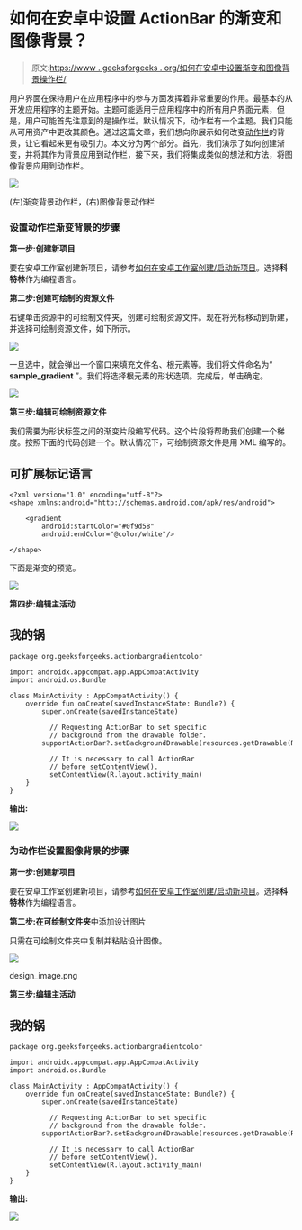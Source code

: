 # 如何在安卓中设置 ActionBar 的渐变和图像背景？

> 原文:[https://www . geeksforgeeks . org/如何在安卓中设置渐变和图像背景操作栏/](https://www.geeksforgeeks.org/how-to-set-gradient-and-image-backgrounds-for-actionbar-in-android/)

用户界面在保持用户在应用程序中的参与方面发挥着非常重要的作用。最基本的从开发应用程序的主题开始。主题可能适用于应用程序中的所有用户界面元素，但是，用户可能首先注意到的是操作栏。默认情况下，动作栏有一个主题。我们只能从可用资产中更改其颜色。通过这篇文章，我们想向你展示如何改变[动作栏](https://www.geeksforgeeks.org/actionbar-in-android-with-example/)的背景，让它看起来更有吸引力。本文分为两个部分。首先，我们演示了如何创建渐变，并将其作为背景应用到动作栏，接下来，我们将集成类似的想法和方法，将图像背景应用到动作栏。

![](img/07bfd8006881b937423cebb513ca03ca.png)

(左)渐变背景动作栏，(右)图像背景动作栏

### 设置动作栏渐变背景的步骤

**第一步:创建新项目**

要在安卓工作室创建新项目，请参考[如何在安卓工作室创建/启动新项目](https://www.geeksforgeeks.org/android-how-to-create-start-a-new-project-in-android-studio/)。选择**科特林**作为编程语言。

**第二步:创建可绘制的资源文件**

右键单击资源中的可绘制文件夹，创建可绘制资源文件。现在将光标移动到新建，并选择可绘制资源文件，如下所示。

![](img/63da5d50c1f2d2784b715647bbaa1faf.png)

一旦选中，就会弹出一个窗口来填充文件名、根元素等。我们将文件命名为“ **sample_gradient** ”。我们将选择根元素的形状选项。完成后，单击确定。

![](img/8d3f31495380525df892a5805be76816.png)

**第三步:编辑可绘制资源文件**

我们需要为形状标签之间的渐变片段编写代码。这个片段将帮助我们创建一个梯度。按照下面的代码创建一个。默认情况下，可绘制资源文件是用 XML 编写的。

## 可扩展标记语言

```
<?xml version="1.0" encoding="utf-8"?>
<shape xmlns:android="http://schemas.android.com/apk/res/android">

    <gradient
        android:startColor="#0f9d58"
        android:endColor="@color/white"/>

</shape>
```

下面是渐变的预览。

![](img/59b48337485e9ba949ad05603d531051.png)

**第四步:编辑主活动**

## 我的锅

```
package org.geeksforgeeks.actionbargradientcolor

import androidx.appcompat.app.AppCompatActivity
import android.os.Bundle

class MainActivity : AppCompatActivity() {
    override fun onCreate(savedInstanceState: Bundle?) {
        super.onCreate(savedInstanceState)

          // Requesting ActionBar to set specific 
          // background from the drawable folder.
        supportActionBar?.setBackgroundDrawable(resources.getDrawable(R.drawable.sample_gradient))

          // It is necessary to call ActionBar
          // before setContentView().
          setContentView(R.layout.activity_main)
    }
}
```

**输出:**

![](img/39c1e326df59a1e5c673c0701f46c186.png)

### 为动作栏设置图像背景的步骤

**第一步:创建新项目**

要在安卓工作室创建新项目，请参考[如何在安卓工作室创建/启动新项目](https://www.geeksforgeeks.org/android-how-to-create-start-a-new-project-in-android-studio/)。选择**科特林**作为编程语言。

**第二步:在可绘制文件夹**中添加设计图片

只需在可绘制文件夹中复制并粘贴设计图像。

![](img/44ee613be687630453c5900fe96d82a6.png)

design_image.png

**第三步:编辑主活动**

## 我的锅

```
package org.geeksforgeeks.actionbargradientcolor

import androidx.appcompat.app.AppCompatActivity
import android.os.Bundle

class MainActivity : AppCompatActivity() {
    override fun onCreate(savedInstanceState: Bundle?) {
        super.onCreate(savedInstanceState)

          // Requesting ActionBar to set specific 
          // background from the drawable folder.
        supportActionBar?.setBackgroundDrawable(resources.getDrawable(R.drawable.design_image))

          // It is necessary to call ActionBar
          // before setContentView().
          setContentView(R.layout.activity_main)
    }
}
```

**输出:**

![](img/36c8e6f839ae88404c24a87c13a72cb8.png)